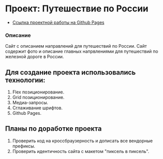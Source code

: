 # Проект: Путешествие по России

* [Ссылка проектной работы на Github Pages](https://kirillzemko.github.io/russian-travel/)

### Описание
Сайт с описанием направлений для путешествий по России.
Сайт содержит фото и описание главных напрвлениями для путешествий по железной дороге в России.


## Для создание проекта использовались технологии:
1. Flex позиционирование.
2. Grid позиционирование.
3. Медиа-запросы.
4. Сглаживание шрифтов.
5. Github Pages.

## __Планы по доработке проекта__
1. Проверить код на кроссбраузерность и дописать все вендорные префиксы.
2. Проверить идентичность сайта с макетом "пиксель в пиксель".
